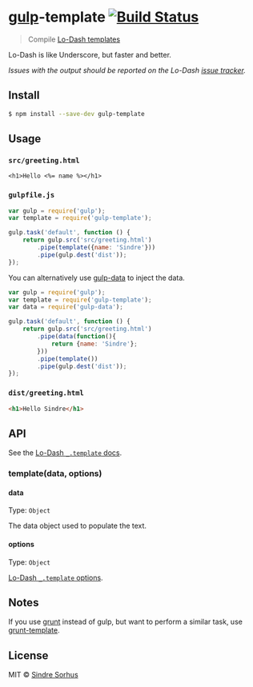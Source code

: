 # [gulp](http://gulpjs.com)-template [![Build Status](https://travis-ci.org/sindresorhus/gulp-template.svg?branch=master)](https://travis-ci.org/sindresorhus/gulp-template)

> Compile [Lo-Dash templates](http://lodash.com/docs#template)

Lo-Dash is like Underscore, but faster and better.

*Issues with the output should be reported on the Lo-Dash [issue tracker](https://github.com/lodash/lodash/issues).*


## Install

```sh
$ npm install --save-dev gulp-template
```


## Usage

### `src/greeting.html`

```erb
<h1>Hello <%= name %></h1>
```

### `gulpfile.js`

```js
var gulp = require('gulp');
var template = require('gulp-template');

gulp.task('default', function () {
	return gulp.src('src/greeting.html')
		.pipe(template({name: 'Sindre'}))
		.pipe(gulp.dest('dist'));
});
```

You can alternatively use [gulp-data](https://github.com/colynb/gulp-data) to inject the data.

```js
var gulp = require('gulp');
var template = require('gulp-template');
var data = require('gulp-data');

gulp.task('default', function () {
	return gulp.src('src/greeting.html')
		.pipe(data(function(){
			return {name: 'Sindre'};
		}))
		.pipe(template())
		.pipe(gulp.dest('dist'));
});
```

### `dist/greeting.html`

```html
<h1>Hello Sindre</h1>
```


## API

See the [Lo-Dash `_.template` docs](http://lodash.com/docs#template).

### template(data, options)

#### data

Type: `Object`

The data object used to populate the text.

#### options

Type: `Object`

[Lo-Dash `_.template` options](http://lodash.com/docs#template).


## Notes

If you use [grunt](http://gruntjs.com) instead of gulp, but want to perform a similar task, use [grunt-template](https://github.com/mathiasbynens/grunt-template).


## License

MIT © [Sindre Sorhus](http://sindresorhus.com)
